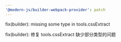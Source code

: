 ```yaml
---
'@modern-js/builder-webpack-provider': patch
---
```


fix(builder): missing some type in tools.cssExtract

fix(builder): 修复 tools.cssExtract 缺少部分类型的问题
